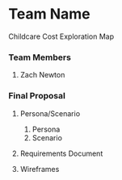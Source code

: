 # Team Name
Childcare Cost Exploration Map
### Team Members
1. Zach Newton
### Final Proposal
1. Persona/Scenario
    1. Persona
    2. Scenario
2. Requirements Document

3. Wireframes






